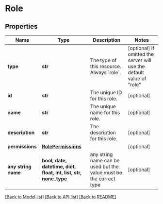 # Role


## Properties
Name | Type | Description | Notes
------------ | ------------- | ------------- | -------------
**type** | **str** | The type of this resource. Always &#x60;role&#x60;. | [optional]  if omitted the server will use the default value of "role"
**id** | **str** | The unique ID for this role. | [optional] 
**name** | **str** | The unique name for this role. | [optional] 
**description** | **str** | The description for this role. | [optional] 
**permissions** | [**RolePermissions**](RolePermissions.md) |  | [optional] 
**any string name** | **bool, date, datetime, dict, float, int, list, str, none_type** | any string name can be used but the value must be the correct type | [optional]

[[Back to Model list]](../README.md#documentation-for-models) [[Back to API list]](../README.md#documentation-for-api-endpoints) [[Back to README]](../README.md)


